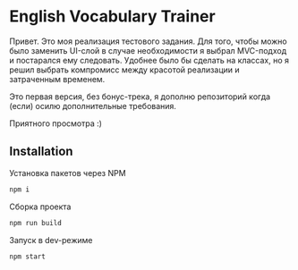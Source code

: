 # English Vocabulary Trainer

Привет. Это моя реализация тестового задания. Для того, чтобы можно было заменить UI-слой в случае необходимости я выбрал MVC-подход и постарался ему следовать. Удобнее было бы сделать на классах, но я решил выбрать компромисс между красотой реализации и затраченным временем.

Это первая версия, без бонус-трека, я дополню репозиторий когда (если) осилю дополнительные требования.

Приятного просмотра :)

## Installation

Установка пакетов через NPM

```bash
npm i
```

Сборка проекта

```bash
npm run build
```

Запуск в dev-режиме

```bash
npm start
```
